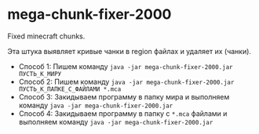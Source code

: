 # mega-chunk-fixer-2000
Fixed minecraft chunks.

Эта штука выявляет кривые чанки в region файлах и удаляет их (чанки).

*  Способ 1: Пишем команду `java -jar mega-chunk-fixer-2000.jar ПУСТЬ_К_МИРУ`
*  Способ 2: Пишем команду `java -jar mega-chunk-fixer-2000.jar ПУСТЬ_К_ПАПКЕ_С_ФАЙЛАМИ *.mca`
*  Способ 3: Закидываем программу в папку мира и выполняем команду `java -jar mega-chunk-fixer-2000.jar`
*  Способ 4: Закидываем программу в папку с `*.mca` файлами и выполняем команду `java -jar mega-chunk-fixer-2000.jar`
